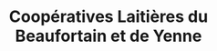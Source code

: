---
title: "Coopératives Laitières du Beaufortain et de Yenne"
url: /chambery/cooperatives-laitieres-du-beaufortain-et-de-yenne/
shop: fromage
---